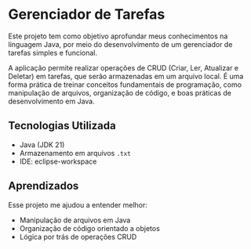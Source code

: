 
# Gerenciador de Tarefas

Este projeto tem como objetivo aprofundar meus conhecimentos na linguagem Java, por meio do desenvolvimento de um gerenciador de tarefas simples e funcional.

A aplicação permite realizar operações de CRUD (Criar, Ler, Atualizar e Deletar) em tarefas, que serão armazenadas em um arquivo local. É uma forma prática de treinar conceitos fundamentais de programação, como manipulação de arquivos, organização de código, e boas práticas de desenvolvimento em Java.

## Tecnologias Utilizada
- Java (JDK 21)
- Armazenamento em arquivos `.txt`
- IDE: eclipse-workspace

## Aprendizados

Esse projeto me ajudou a entender melhor:
- Manipulação de arquivos em Java
- Organização de código orientado a objetos
- Lógica por trás de operações CRUD

